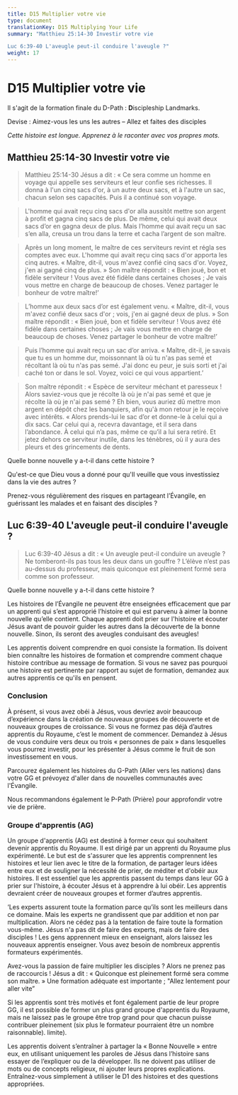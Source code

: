 ```yaml
---
title: D15 Multiplier votre vie
type: document
translationKey: D15 Multiplying Your Life
summary: "Matthieu 25:14-30 Investir votre vie	

Luc 6:39-40 L'aveugle peut-il conduire l'aveugle ?"
weight: 17
---
```

# D15 Multiplier votre vie

Il s'agit de la formation finale du D-Path : **D**iscipleship Landmarks.

Devise : Aimez-vous les uns les autres – Allez et faites des disciples

*Cette histoire est longue. Apprenez à le raconter avec vos propres mots.*

## Matthieu 25:14-30 Investir votre vie

>   Matthieu 25:14-30 Jésus a dit : « Ce sera comme un homme en voyage qui appelle ses serviteurs et leur confie ses richesses. Il donna à l'un cinq sacs d'or, à un autre deux sacs, et à l'autre un sac, chacun selon ses capacités. Puis il a continué son voyage.

>   L'homme qui avait reçu cinq sacs d'or alla aussitôt mettre son argent à profit et gagna cinq sacs de plus. De même, celui qui avait deux sacs d’or en gagna deux de plus. Mais l’homme qui avait reçu un sac s’en alla, creusa un trou dans la terre et cacha l’argent de son maître.

>   Après un long moment, le maître de ces serviteurs revint et régla ses comptes avec eux. L'homme qui avait reçu cinq sacs d'or apporta les cinq autres. « Maître, dit-il, vous m'avez confié cinq sacs d'or. Voyez, j'en ai gagné cinq de plus. » Son maître répondit : « Bien joué, bon et fidèle serviteur ! Vous avez été fidèle dans certaines choses ; Je vais vous mettre en charge de beaucoup de choses. Venez partager le bonheur de votre maître!’

>   L’homme aux deux sacs d’or est également venu. « Maître, dit-il, vous m'avez confié deux sacs d'or ; vois, j'en ai gagné deux de plus. » Son maître répondit : « Bien joué, bon et fidèle serviteur ! Vous avez été fidèle dans certaines choses ; Je vais vous mettre en charge de beaucoup de choses. Venez partager le bonheur de votre maître!’

>   Puis l’homme qui avait reçu un sac d’or arriva. « Maître, dit-il, je savais que tu es un homme dur, moissonnant là où tu n'as pas semé et récoltant là où tu n'as pas semé. J'ai donc eu peur, je suis sorti et j'ai caché ton or dans le sol. Voyez, voici ce qui vous appartient.’

>   Son maître répondit : « Espèce de serviteur méchant et paresseux ! Alors saviez-vous que je récolte là où je n'ai pas semé et que je récolte là où je n'ai pas semé ? Eh bien, vous auriez dû mettre mon argent en dépôt chez les banquiers, afin qu'à mon retour je le reçoive avec intérêts. « Alors prends-lui le sac d’or et donne-le à celui qui a dix sacs. Car celui qui a, recevra davantage, et il sera dans l’abondance. À celui qui n’a pas, même ce qu’il a lui sera retiré. Et jetez dehors ce serviteur inutile, dans les ténèbres, où il y aura des pleurs et des grincements de dents.

Quelle bonne nouvelle y a-t-il dans cette histoire ?

Qu'est-ce que Dieu vous a donné pour qu'Il veuille que vous investissiez dans la vie des autres ?

Prenez-vous régulièrement des risques en partageant l’Évangile, en guérissant les malades et en faisant des disciples ?

## Luc 6:39-40 L'aveugle peut-il conduire l'aveugle ?

>   Luc 6:39-40 Jésus a dit : « Un aveugle peut-il conduire un aveugle ? Ne tomberont-ils pas tous les deux dans un gouffre ? L’élève n’est pas au-dessus du professeur, mais quiconque est pleinement formé sera comme son professeur.

Quelle bonne nouvelle y a-t-il dans cette histoire ?

Les histoires de l’Évangile ne peuvent être enseignées efficacement que par un apprenti qui s’est approprié l’histoire et qui est parvenu à aimer la bonne nouvelle qu’elle contient. Chaque apprenti doit prier sur l'histoire et écouter Jésus avant de pouvoir guider les autres dans la découverte de la bonne nouvelle. Sinon, ils seront des aveugles conduisant des aveugles!

Les apprentis doivent comprendre en quoi consiste la formation. Ils doivent bien connaître les histoires de formation et comprendre comment chaque histoire contribue au message de formation. Si vous ne savez pas pourquoi une histoire est pertinente par rapport au sujet de formation, demandez aux autres apprentis ce qu'ils en pensent.

### Conclusion

À présent, si vous avez obéi à Jésus, vous devriez avoir beaucoup d’expérience dans la création de nouveaux groupes de découverte et de nouveaux groupes de croissance. Si vous ne formez pas déjà d’autres apprentis du Royaume, c’est le moment de commencer. Demandez à Jésus de vous conduire vers deux ou trois « personnes de paix » dans lesquelles vous pourrez investir, pour les présenter à Jésus comme le fruit de son investissement en vous.

Parcourez également les histoires du G-Path (Aller vers les nations) dans votre GG et prévoyez d'aller dans de nouvelles communautés avec l'Évangile.

Nous recommandons également le P-Path (Prière) pour approfondir votre vie de prière.

### Groupe d'apprentis (AG)

Un groupe d'apprentis (AG) est destiné à former ceux qui souhaitent devenir apprentis du Royaume. Il est dirigé par un apprenti du Royaume plus expérimenté. Le but est de s'assurer que les apprentis comprennent les histoires et leur lien avec le titre de la formation, de partager leurs idées entre eux et de souligner la nécessité de prier, de méditer et d'obéir aux histoires. Il est essentiel que les apprentis passent du temps dans leur GG à prier sur l'histoire, à écouter Jésus et à apprendre à lui obéir. Les apprentis devraient créer de nouveaux groupes et former d’autres apprentis.

‘Les experts assurent toute la formation parce qu’ils sont les meilleurs dans ce domaine. Mais les experts ne grandissent que par addition et non par multiplication. Alors ne cédez pas à la tentation de faire toute la formation vous-même. Jésus n'a pas dit de faire des experts, mais de faire des disciples ! Les gens apprennent mieux en enseignant, alors laissez les nouveaux apprentis enseigner. Vous avez besoin de nombreux apprentis formateurs expérimentés.

Avez-vous la passion de faire multiplier les disciples ? Alors ne prenez pas de raccourcis ! Jésus a dit : « Quiconque est pleinement formé sera comme son maître. » Une formation adéquate est importante ; "Allez lentement pour aller vite”

Si les apprentis sont très motivés et font également partie de leur propre GG, il est possible de former un plus grand groupe d'apprentis du Royaume, mais ne laissez pas le groupe être trop grand pour que chacun puisse contribuer pleinement (six plus le formateur pourraient être un nombre raisonnable). limite).

Les apprentis doivent s’entraîner à partager la « Bonne Nouvelle » entre eux, en utilisant uniquement les paroles de Jésus dans l’histoire sans essayer de l’expliquer ou de la développer. Ils ne doivent pas utiliser de mots ou de concepts religieux, ni ajouter leurs propres explications. Entraînez-vous simplement à utiliser le D1 des histoires et des questions appropriées.
